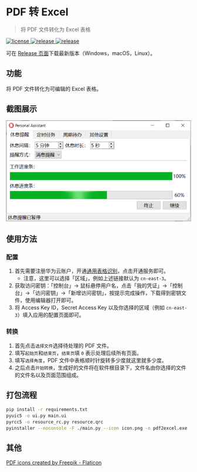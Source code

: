 ﻿# PDF 转 Excel
> 将 PDF 文件转化为 Excel 表格

<p>
  <a href="https://raw.githubusercontent.com/songquanpeng/pdf2excel/main/LICENSE">
    <img src="https://img.shields.io/github/license/songquanpeng/pdf2excel?color=brightgreen" alt="license">
  </a>
  <a href="https://github.com/songquanpeng/pdf2excel/releases/latest">
    <img src="https://img.shields.io/github/v/release/songquanpeng/pdf2excel?color=brightgreen&include_prereleases" alt="release">
  </a>
  <a href="https://github.com/songquanpeng/pdf2excel/releases/latest">
    <img src="https://img.shields.io/github/downloads/songquanpeng/pdf2excel/total?color=brightgreen&include_prereleases" alt="release">
  </a>
</p>

可在 [Release 页面](https://github.com/songquanpeng/pdf2excel/releases)下载最新版本（Windows，macOS，Linux）。

## 功能
将 PDF 文件转化为可编辑的 Excel 表格。

## 截图展示
![demo](demo.png)

## 使用方法
### 配置
1. 首先需要注册华为云账户，开通[通用表格识别](https://console.huaweicloud.com/ocr/?region=cn-east-3#/ocr/overview)，点击开通服务即可。
   + 注意，这里可以选择「区域」，例如上述链接默认为 `cn-east-3`。
2. 获取访问密钥：「控制台」-> 鼠标悬停用户名，点击「我的凭证」->「控制台」->「访问密钥」->「新增访问密钥」，按提示完成操作，下载得到密钥文件，使用编辑器打开即可。
3. 将 Access Key ID，Secret Access Key 以及你选择的区域（例如 `cn-east-3`）填入应用的配置页面即可。

### 转换
1. 首先点击`选择文件`选择待处理的 PDF 文件。
2. 填写`起始页`和`结束页`，`结束页`填 `0` 表示处理后续所有页面。
3. 填写`选择角度`，PDF 文件中表格顺时针旋转多少度就这里就多少度。
4. 之后点击`开始转换`，生成好的文件将在软件根目录下，文件名由你选择的文件的文件名以及页面范围组成。

## 打包流程
```bash
pip install -r requirements.txt
pyuic5 -o ui.py main.ui
pyrcc5 -o resource_rc.py resource.qrc 
pyinstaller --noconsole -F ./main.py --icon icon.png -n pdf2excel.exe
```

## 其他
[PDF icons created by Freepik - Flaticon](https://www.flaticon.com/free-icons/pdf)
